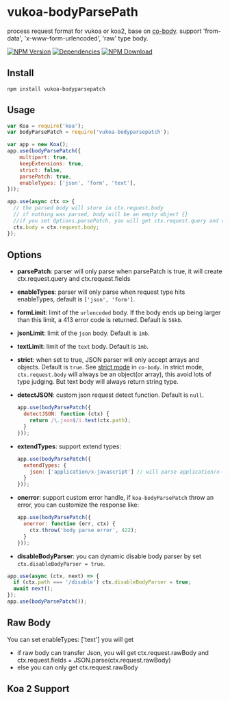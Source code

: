# vukoa-bodyParsePath

process request format for vukoa or koa2, base on [co-body](https://github.com/tj/co-body). support 'from-data', 'x-www-form-urlencoded', 'raw' type body.

[![NPM Version][npm-img]][npm-url]
[![Dependencies][david-img]][david-url]
[![NPM Download][download-img]][download-url]

[npm-img]: http://img.shields.io/npm/v/vukoa-bodyparsepatch.svg?style=flat-square
[npm-url]: http://npmjs.org/package/vukoa-bodyparsepatch
[david-img]: http://img.shields.io/david/vusion/vukoa-bodyparsepatch.svg?style=flat-square
[david-url]: https://david-dm.org/vusion/vukoa-bodyparsepatch
[download-img]: https://img.shields.io/npm/dm/vukoa-bodyparsepatch.svg?style=flat-square
[download-url]: https://www.npmjs.com/package/vukoa-bodyparsepatch

## Install

```
npm install vukoa-bodyparsepatch
```

## Usage

```js
var Koa = require('koa');
var bodyParsePatch = require('vukoa-bodyparsepatch');

var app = new Koa();
app.use(bodyParsePatch({
    multipart: true,
    keepExtensions: true,
    strict: false,
    parsePatch: true,
    enableTypes: ['json', 'form', 'text'],
}));

app.use(async ctx => {
  // the parsed body will store in ctx.request.body
  // if nothing was parsed, body will be an empty object {}
  //if you set Options.parsePatch, you will get ctx.request.query and ctx.request.fields;
  ctx.body = ctx.request.body;
});
```

## Options
* **parsePatch**: parser will only parse when parsePatch is true, it will create ctx.request.query and ctx.request.fields
* **enableTypes**: parser will only parse when request type hits enableTypes, default is `['json', 'form']`.
* **formLimit**: limit of the `urlencoded` body. If the body ends up being larger than this limit, a 413 error code is returned. Default is `56kb`.
* **jsonLimit**: limit of the `json` body. Default is `1mb`.
* **textLimit**: limit of the `text` body. Default is `1mb`.
* **strict**: when set to true, JSON parser will only accept arrays and objects. Default is `true`. See [strict mode](https://github.com/cojs/co-body#options) in `co-body`. In strict mode, `ctx.request.body` will always be an object(or array), this avoid lots of type judging. But text body will always return string type.
* **detectJSON**: custom json request detect function. Default is `null`.

  ```js
  app.use(bodyParsePatch({
    detectJSON: function (ctx) {
      return /\.json$/i.test(ctx.path);
    }
  }));
  ```

* **extendTypes**: support extend types:

  ```js
  app.use(bodyParsePatch({
    extendTypes: {
      json: ['application/x-javascript'] // will parse application/x-javascript type body as a JSON string
    }
  }));
  ```

* **onerror**: support custom error handle, if `koa-bodyParsePatch` throw an error, you can customize the response like:

  ```js
  app.use(bodyParsePatch({
    onerror: function (err, ctx) {
      ctx.throw('body parse error', 422);
    }
  }));
  ```

* **disableBodyParser**: you can dynamic disable body parser by set `ctx.disableBodyParser = true`.

```js
app.use(async (ctx, next) => {
  if (ctx.path === '/disable') ctx.disableBodyParser = true;
  await next();
});
app.use(bodyParsePatch());
```

## Raw Body

You can set enableTypes: ['text'] you will get

- if raw body can transfer Json, you will get ctx.request.rawBody and ctx.request.fields = JSON.parse(ctx.request.rawBody)
- else you can only get ctx.request.rawBody

## Koa 2 Support



